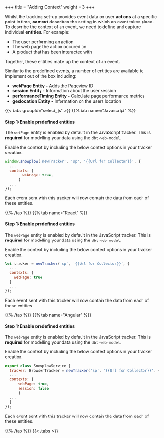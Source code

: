 +++
title = "Adding Context"
weight = 3
+++

Whilst the tracking set-up provides event data on user **actions** at a specific point in time, **context** describes the setting in which an event takes place. To describe the context of an event, we need to define and capture individual **entities**. For example:

- The user performing an action
- The web page the action occured on
- A product that has been interacted with

Together, these entities make up the context of an event.

Similar to the predefined events, a number of entities are available to implement out of the box including:

- **webPage Entity -** Adds the Pageview ID
- **session Entity -** Information about the user session
- **performanceTiming Entity -** Calculate page performance metrics
- **geolocation Entity -** Information on the users location

{{< tabs groupId="select_js" >}}
{{% tab name="Javascript" %}}

#### **Step 1:** Enable predefined entities
The `webPage` entity is enabled by default in the JavaScript tracker. This is **required** for modelling your data using the `dbt-web-model`.

Enable the context by including the below context options in your tracker creation.

<!-- To enable `session`, `performanceTiming` and `geolocation` use the options below. -->

```javascript
window.snowplow('newTracker', 'sp', '{{Url for Collector}}', {
  ...
  contexts: {
        webPage: true,
      }
  ...
});
```

Each event sent with this tracker will now contain the data from each of these entities.

<!--
#### **Step 2:** Custom Entities
**Do we want to do this?**
In addition to the out of the box entities, Snowplow lets you add custom entities to provide additional information surrounding an event.

These are defined using JSON schemas uploaded to your iglu repository

*** -->

{{% /tab %}}
{{% tab name="React" %}}
#### **Step 1:** Enable predefined entities
The `webPage` entity is enabled by default in the JavaScript tracker. This is **required** for modelling your data using the `dbt-web-model`.

Enable the context by including the below context options in your tracker creation.

<!-- To enable `session`, `performanceTiming` and `geolocation` use the options below. -->

```javascript
let tracker = newTracker('sp', '{{Url for Collector}}', {
  ...
  contexts: {
    webPage: true
  }
  ...
});
```

Each event sent with this tracker will now contain the data from each of these entities.

{{% /tab %}}
{{% tab name="Angular" %}}

#### **Step 1:** Enable predefined entities
The `webPage` entity is enabled by default in the JavaScript tracker. This is **required** for modelling your data using the `dbt-web-model`.

Enable the context by including the below context options in your tracker creation.

```javascript
export class SnowplowService {
  tracker: BrowserTracker = newTracker('sp', '{{Url for Collector}}', {
  ...
  contexts: {
      webPage: true,
      session: false
      }
  ...
  }
});
```

Each event sent with this tracker will now contain the data from each of these entities.

{{% /tab %}}
{{< /tabs >}}
